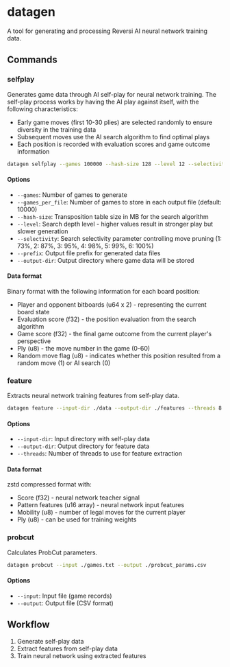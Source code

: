 # datagen

A tool for generating and processing Reversi AI neural network training data.

## Commands

### selfplay

Generates game data through AI self-play for neural network training. The self-play process works by having the AI play against itself, with the following characteristics:

- Early game moves (first 10-30 plies) are selected randomly to ensure diversity in the training data
- Subsequent moves use the AI search algorithm to find optimal plays
- Each position is recorded with evaluation scores and game outcome information

```bash
datagen selfplay --games 100000 --hash-size 128 --level 12 --selectivity 1 --prefix game --output-dir ./data
```

#### Options

- `--games`: Number of games to generate
- `--games_per_file`: Number of games to store in each output file (default: 10000)
- `--hash-size`: Transposition table size in MB for the search algorithm
- `--level`: Search depth level - higher values result in stronger play but slower generation
- `--selectivity`: Search selectivity parameter controlling move pruning (1: 73%, 2: 87%, 3: 95%, 4: 98%, 5: 99%, 6: 100%)
- `--prefix`: Output file prefix for generated data files
- `--output-dir`: Output directory where game data will be stored

#### Data format

Binary format with the following information for each board position:

- Player and opponent bitboards (u64 x 2) - representing the current board state
- Evaluation score (f32) - the position evaluation from the search algorithm
- Game score (f32) - the final game outcome from the current player's perspective
- Ply (u8) - the move number in the game (0-60)
- Random move flag (u8) - indicates whether this position resulted from a random move (1) or AI search (0)

### feature

Extracts neural network training features from self-play data.

```bash
datagen feature --input-dir ./data --output-dir ./features --threads 8
```

#### Options

- `--input-dir`: Input directory with self-play data
- `--output-dir`: Output directory for feature data
- `--threads`: Number of threads to use for feature extraction

#### Data format

zstd compressed format with:

- Score (f32) - neural network teacher signal
- Pattern features (u16 array) - neural network input features
- Mobility (u8) - number of legal moves for the current player
- Ply (u8) - can be used for training weights

### probcut

Calculates ProbCut parameters.

```bash
datagen probcut --input ./games.txt --output ./probcut_params.csv
```

#### Options

- `--input`: Input file (game records)
- `--output`: Output file (CSV format)

## Workflow

1. Generate self-play data
2. Extract features from self-play data
3. Train neural network using extracted features
